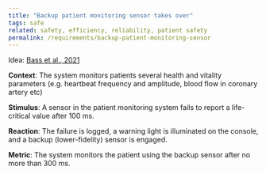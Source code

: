 ```yaml
---
title: "Backup patient monitoring sensor takes over"
tags: safe
related: safety, efficiency, reliability, patient safety
permalink: /requirements/backup-patient-monitoring-sensor
---
```


<div class="quality-requirement" markdown="1">

Idea: [Bass et al., 2021](/references/#bass2021software)

**Context**: The system monitors patients several health and vitality parameters (e.g. heartbeat frequency and amplitude, blood flow in coronary artery etc)

**Stimulus**: A sensor in the patient monitoring system fails to report a life-critical value after 100 ms. 

**Reaction**: 
The failure is logged, a warning light is illuminated on the console, and a backup (lower-fidelity) sensor is engaged. 

**Metric**: 
The system monitors the patient using the backup sensor after no more than 300 ms.


</div><br>




